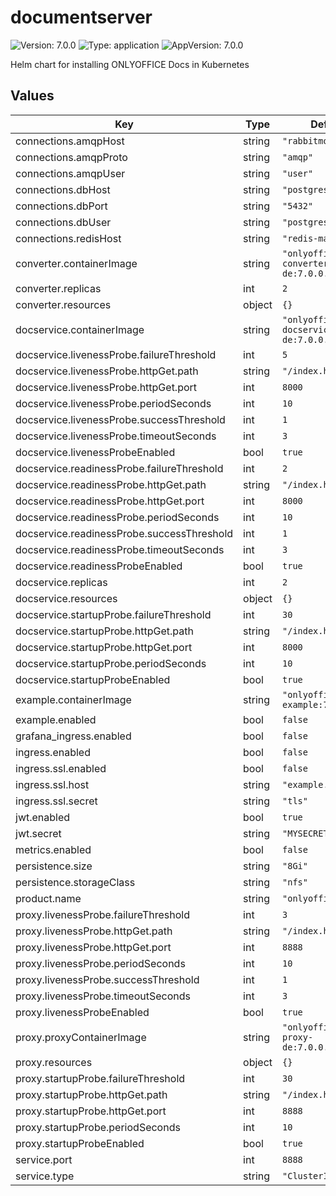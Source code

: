 # documentserver

![Version: 7.0.0](https://img.shields.io/badge/Version-7.0.0-informational?style=flat-square) ![Type: application](https://img.shields.io/badge/Type-application-informational?style=flat-square) ![AppVersion: 7.0.0](https://img.shields.io/badge/AppVersion-7.0.0-informational?style=flat-square)

Helm chart for installing ONLYOFFICE Docs in Kubernetes

## Values

| Key | Type | Default | Description |
|-----|------|---------|-------------|
| connections.amqpHost | string | `"rabbitmq"` |  |
| connections.amqpProto | string | `"amqp"` |  |
| connections.amqpUser | string | `"user"` |  |
| connections.dbHost | string | `"postgresql"` |  |
| connections.dbPort | string | `"5432"` |  |
| connections.dbUser | string | `"postgres"` |  |
| connections.redisHost | string | `"redis-master"` |  |
| converter.containerImage | string | `"onlyoffice/docs-converter-de:7.0.0.132"` |  |
| converter.replicas | int | `2` |  |
| converter.resources | object | `{}` |  |
| docservice.containerImage | string | `"onlyoffice/docs-docservice-de:7.0.0.132"` |  |
| docservice.livenessProbe.failureThreshold | int | `5` |  |
| docservice.livenessProbe.httpGet.path | string | `"/index.html"` |  |
| docservice.livenessProbe.httpGet.port | int | `8000` |  |
| docservice.livenessProbe.periodSeconds | int | `10` |  |
| docservice.livenessProbe.successThreshold | int | `1` |  |
| docservice.livenessProbe.timeoutSeconds | int | `3` |  |
| docservice.livenessProbeEnabled | bool | `true` |  |
| docservice.readinessProbe.failureThreshold | int | `2` |  |
| docservice.readinessProbe.httpGet.path | string | `"/index.html"` |  |
| docservice.readinessProbe.httpGet.port | int | `8000` |  |
| docservice.readinessProbe.periodSeconds | int | `10` |  |
| docservice.readinessProbe.successThreshold | int | `1` |  |
| docservice.readinessProbe.timeoutSeconds | int | `3` |  |
| docservice.readinessProbeEnabled | bool | `true` |  |
| docservice.replicas | int | `2` |  |
| docservice.resources | object | `{}` |  |
| docservice.startupProbe.failureThreshold | int | `30` |  |
| docservice.startupProbe.httpGet.path | string | `"/index.html"` |  |
| docservice.startupProbe.httpGet.port | int | `8000` |  |
| docservice.startupProbe.periodSeconds | int | `10` |  |
| docservice.startupProbeEnabled | bool | `true` |  |
| example.containerImage | string | `"onlyoffice/docs-example:7.0.0.132"` |  |
| example.enabled | bool | `false` |  |
| grafana_ingress.enabled | bool | `false` |  |
| ingress.enabled | bool | `false` |  |
| ingress.ssl.enabled | bool | `false` |  |
| ingress.ssl.host | string | `"example.com"` |  |
| ingress.ssl.secret | string | `"tls"` |  |
| jwt.enabled | bool | `true` |  |
| jwt.secret | string | `"MYSECRET"` |  |
| metrics.enabled | bool | `false` |  |
| persistence.size | string | `"8Gi"` |  |
| persistence.storageClass | string | `"nfs"` |  |
| product.name | string | `"onlyoffice"` |  |
| proxy.livenessProbe.failureThreshold | int | `3` |  |
| proxy.livenessProbe.httpGet.path | string | `"/index.html"` |  |
| proxy.livenessProbe.httpGet.port | int | `8888` |  |
| proxy.livenessProbe.periodSeconds | int | `10` |  |
| proxy.livenessProbe.successThreshold | int | `1` |  |
| proxy.livenessProbe.timeoutSeconds | int | `3` |  |
| proxy.livenessProbeEnabled | bool | `true` |  |
| proxy.proxyContainerImage | string | `"onlyoffice/docs-proxy-de:7.0.0.132"` |  |
| proxy.resources | object | `{}` |  |
| proxy.startupProbe.failureThreshold | int | `30` |  |
| proxy.startupProbe.httpGet.path | string | `"/index.html"` |  |
| proxy.startupProbe.httpGet.port | int | `8888` |  |
| proxy.startupProbe.periodSeconds | int | `10` |  |
| proxy.startupProbeEnabled | bool | `true` |  |
| service.port | int | `8888` |  |
| service.type | string | `"ClusterIP"` |  |
